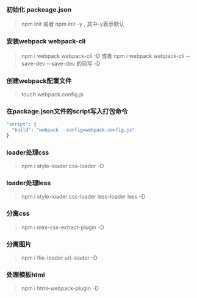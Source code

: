 ### 初始化 packeage.json
> npm init  或者  npm init -y  , 其中-y表示默认

### 安装webpack webpack-cli
> npm i webpack webpack-cli -D  或者 npm i webpack webpack-cli --save-dev
> --save-dev 的简写 -D

### 创建webpack配置文件
> touch webpack.config.js

### 在package.json文件的script写入打包命令
```javascript
"script": {
  "build": "webpack --config=webpack.config.js"
}
```

### loader处理css
> npm i style-loader css-loader -D

### loader处理less
> npm i style-loader css-loader less-loader less -D

### 分离css
> npm i mini-css-extract-plugin -D

###  分离图片
> npm i flie-loader url-loader -D

### 处理模板html
> npm i html-webpack-plugin -D